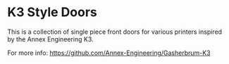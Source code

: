 # K3 Style Doors

This is a collection of single piece front doors for various printers inspired by the Annex Engineering K3.




For more info: https://github.com/Annex-Engineering/Gasherbrum-K3